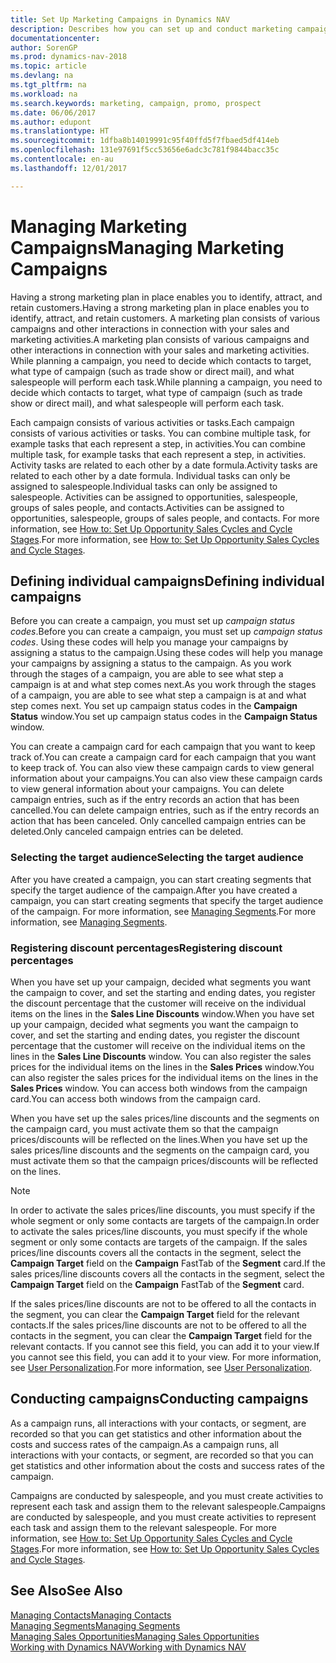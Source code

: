 ```yaml
---
title: Set Up Marketing Campaigns in Dynamics NAV
description: Describes how you can set up and conduct marketing campaigns in Dynamics NAV to help you identify and attract prospects and retain customers.
documentationcenter: 
author: SorenGP
ms.prod: dynamics-nav-2018
ms.topic: article
ms.devlang: na
ms.tgt_pltfrm: na
ms.workload: na
ms.search.keywords: marketing, campaign, promo, prospect
ms.date: 06/06/2017
ms.author: edupont
ms.translationtype: HT
ms.sourcegitcommit: 1dfba8b14019991c95f40ffd5f7fbaed5df414eb
ms.openlocfilehash: 131e97691f5cc53656e6adc3c781f9844bacc35c
ms.contentlocale: en-au
ms.lasthandoff: 12/01/2017

---
```

# <a name="managing-marketing-campaigns"></a><span data-ttu-id="df3b0-103">Managing Marketing Campaigns</span><span class="sxs-lookup"><span data-stu-id="df3b0-103">Managing Marketing Campaigns</span></span>
<span data-ttu-id="df3b0-104">Having a strong marketing plan in place enables you to identify, attract, and retain customers.</span><span class="sxs-lookup"><span data-stu-id="df3b0-104">Having a strong marketing plan in place enables you to identify, attract, and retain customers.</span></span> <span data-ttu-id="df3b0-105">A marketing plan consists of various campaigns and other interactions in connection with your sales and marketing activities.</span><span class="sxs-lookup"><span data-stu-id="df3b0-105">A marketing plan consists of various campaigns and other interactions in connection with your sales and marketing activities.</span></span> <span data-ttu-id="df3b0-106">While planning a campaign, you need to decide which contacts to target, what type of campaign (such as trade show or direct mail), and what salespeople will perform each task.</span><span class="sxs-lookup"><span data-stu-id="df3b0-106">While planning a campaign, you need to decide which contacts to target, what type of campaign (such as trade show or direct mail), and what salespeople will perform each task.</span></span>

<span data-ttu-id="df3b0-107">Each campaign consists of various activities or tasks.</span><span class="sxs-lookup"><span data-stu-id="df3b0-107">Each campaign consists of various activities or tasks.</span></span> <span data-ttu-id="df3b0-108">You can combine multiple task, for example tasks that each represent a step, in activities.</span><span class="sxs-lookup"><span data-stu-id="df3b0-108">You can combine multiple task, for example tasks that each represent a step, in activities.</span></span> <span data-ttu-id="df3b0-109">Activity tasks are related to each other by a date formula.</span><span class="sxs-lookup"><span data-stu-id="df3b0-109">Activity tasks are related to each other by a date formula.</span></span> <span data-ttu-id="df3b0-110">Individual tasks can only be assigned to salespeople.</span><span class="sxs-lookup"><span data-stu-id="df3b0-110">Individual tasks can only be assigned to salespeople.</span></span> <span data-ttu-id="df3b0-111">Activities can be assigned to opportunities, salespeople, groups of sales people, and contacts.</span><span class="sxs-lookup"><span data-stu-id="df3b0-111">Activities can be assigned to opportunities, salespeople, groups of sales people, and contacts.</span></span> <span data-ttu-id="df3b0-112">For more information, see [How to: Set Up Opportunity Sales Cycles and Cycle Stages](marketing-how-setup-opportunity-sales-cycles-stages.md).</span><span class="sxs-lookup"><span data-stu-id="df3b0-112">For more information, see [How to: Set Up Opportunity Sales Cycles and Cycle Stages](marketing-how-setup-opportunity-sales-cycles-stages.md).</span></span>

## <a name="defining-individual-campaigns"></a><span data-ttu-id="df3b0-113">Defining individual campaigns</span><span class="sxs-lookup"><span data-stu-id="df3b0-113">Defining individual campaigns</span></span>
<span data-ttu-id="df3b0-114">Before you can create a campaign, you must set up *campaign status codes*.</span><span class="sxs-lookup"><span data-stu-id="df3b0-114">Before you can create a campaign, you must set up *campaign status codes*.</span></span> <span data-ttu-id="df3b0-115">Using these codes will help you manage your campaigns by assigning a status to the campaign.</span><span class="sxs-lookup"><span data-stu-id="df3b0-115">Using these codes will help you manage your campaigns by assigning a status to the campaign.</span></span> <span data-ttu-id="df3b0-116">As you work through the stages of a campaign, you are able to see what step a campaign is at and what step comes next.</span><span class="sxs-lookup"><span data-stu-id="df3b0-116">As you work through the stages of a campaign, you are able to see what step a campaign is at and what step comes next.</span></span> <span data-ttu-id="df3b0-117">You set up campaign status codes in the **Campaign Status** window.</span><span class="sxs-lookup"><span data-stu-id="df3b0-117">You set up campaign status codes in the **Campaign Status** window.</span></span>

<span data-ttu-id="df3b0-118">You can create a campaign card for each campaign that you want to keep track of.</span><span class="sxs-lookup"><span data-stu-id="df3b0-118">You can create a campaign card for each campaign that you want to keep track of.</span></span> <span data-ttu-id="df3b0-119">You can also view these campaign cards to view general information about your campaigns.</span><span class="sxs-lookup"><span data-stu-id="df3b0-119">You can also view these campaign cards to view general information about your campaigns.</span></span>
<span data-ttu-id="df3b0-120">You can delete campaign entries, such as if the entry records an action that has been cancelled.</span><span class="sxs-lookup"><span data-stu-id="df3b0-120">You can delete campaign entries, such as if the entry records an action that has been canceled.</span></span> <span data-ttu-id="df3b0-121">Only cancelled campaign entries can be deleted.</span><span class="sxs-lookup"><span data-stu-id="df3b0-121">Only canceled campaign entries can be deleted.</span></span>

### <a name="selecting-the-target-audience"></a><span data-ttu-id="df3b0-122">Selecting the target audience</span><span class="sxs-lookup"><span data-stu-id="df3b0-122">Selecting the target audience</span></span>
<span data-ttu-id="df3b0-123">After you have created a campaign, you can start creating segments that specify the target audience of the campaign.</span><span class="sxs-lookup"><span data-stu-id="df3b0-123">After you have created a campaign, you can start creating segments that specify the target audience of the campaign.</span></span> <span data-ttu-id="df3b0-124">For more information, see [Managing Segments](marketing-segments.md).</span><span class="sxs-lookup"><span data-stu-id="df3b0-124">For more information, see [Managing Segments](marketing-segments.md).</span></span>

### <a name="registering-discount-percentages"></a><span data-ttu-id="df3b0-125">Registering discount percentages</span><span class="sxs-lookup"><span data-stu-id="df3b0-125">Registering discount percentages</span></span>
<span data-ttu-id="df3b0-126">When you have set up your campaign, decided what segments you want the campaign to cover, and set the starting and ending dates, you register the discount percentage that the customer will receive on the individual items on the lines in the **Sales Line Discounts** window.</span><span class="sxs-lookup"><span data-stu-id="df3b0-126">When you have set up your campaign, decided what segments you want the campaign to cover, and set the starting and ending dates, you register the discount percentage that the customer will receive on the individual items on the lines in the **Sales Line Discounts** window.</span></span> <span data-ttu-id="df3b0-127">You can also register the sales prices for the individual items on the lines in the **Sales Prices** window.</span><span class="sxs-lookup"><span data-stu-id="df3b0-127">You can also register the sales prices for the individual items on the lines in the **Sales Prices** window.</span></span> <span data-ttu-id="df3b0-128">You can access both windows from the campaign card.</span><span class="sxs-lookup"><span data-stu-id="df3b0-128">You can access both windows from the campaign card.</span></span>

 <span data-ttu-id="df3b0-129">When you have set up the sales prices/line discounts and the segments on the campaign card, you must activate them so that the campaign prices/discounts will be reflected on the lines.</span><span class="sxs-lookup"><span data-stu-id="df3b0-129">When you have set up the sales prices/line discounts and the segments on the campaign card, you must activate them so that the campaign prices/discounts will be reflected on the lines.</span></span>

> [!NOTE]  
>   <span data-ttu-id="df3b0-130">In order to activate the sales prices/line discounts, you must specify if the whole segment or only some contacts are targets of the campaign.</span><span class="sxs-lookup"><span data-stu-id="df3b0-130">In order to activate the sales prices/line discounts, you must specify if the whole segment or only some contacts are targets of the campaign.</span></span> <span data-ttu-id="df3b0-131">If the sales prices/line discounts covers all the contacts in the segment, select the **Campaign Target** field on the **Campaign** FastTab of the **Segment** card.</span><span class="sxs-lookup"><span data-stu-id="df3b0-131">If the sales prices/line discounts covers all the contacts in the segment, select the **Campaign Target** field on the **Campaign** FastTab of the **Segment** card.</span></span>

<span data-ttu-id="df3b0-132">If the sales prices/line discounts are not to be offered to all the contacts in the segment, you can clear the **Campaign Target** field for the relevant contacts.</span><span class="sxs-lookup"><span data-stu-id="df3b0-132">If the sales prices/line discounts are not to be offered to all the contacts in the segment, you can clear the **Campaign Target** field for the relevant contacts.</span></span> <span data-ttu-id="df3b0-133">If you cannot see this field, you can add it to your view.</span><span class="sxs-lookup"><span data-stu-id="df3b0-133">If you cannot see this field, you can add it to your view.</span></span> <span data-ttu-id="df3b0-134">For more information, see [User Personalization](ui-user-personalization.md).</span><span class="sxs-lookup"><span data-stu-id="df3b0-134">For more information, see [User Personalization](ui-user-personalization.md).</span></span>

## <a name="conducting-campaigns"></a><span data-ttu-id="df3b0-135">Conducting campaigns</span><span class="sxs-lookup"><span data-stu-id="df3b0-135">Conducting campaigns</span></span>
<span data-ttu-id="df3b0-136">As a campaign runs, all interactions with your contacts, or segment, are recorded so that you can get statistics and other information about the costs and success rates of the campaign.</span><span class="sxs-lookup"><span data-stu-id="df3b0-136">As a campaign runs, all interactions with your contacts, or segment, are recorded so that you can get statistics and other information about the costs and success rates of the campaign.</span></span>

<span data-ttu-id="df3b0-137">Campaigns are conducted by salespeople, and you must create activities to represent each task and assign them to the relevant salespeople.</span><span class="sxs-lookup"><span data-stu-id="df3b0-137">Campaigns are conducted by salespeople, and you must create activities to represent each task and assign them to the relevant salespeople.</span></span> <span data-ttu-id="df3b0-138">For more information, see [How to: Set Up Opportunity Sales Cycles and Cycle Stages](marketing-how-setup-opportunity-sales-cycles-stages.md).</span><span class="sxs-lookup"><span data-stu-id="df3b0-138">For more information, see [How to: Set Up Opportunity Sales Cycles and Cycle Stages](marketing-how-setup-opportunity-sales-cycles-stages.md).</span></span>

## <a name="see-also"></a><span data-ttu-id="df3b0-139">See Also</span><span class="sxs-lookup"><span data-stu-id="df3b0-139">See Also</span></span>
[<span data-ttu-id="df3b0-140">Managing Contacts</span><span class="sxs-lookup"><span data-stu-id="df3b0-140">Managing Contacts</span></span>](marketing-contacts.md)  
[<span data-ttu-id="df3b0-141">Managing Segments</span><span class="sxs-lookup"><span data-stu-id="df3b0-141">Managing Segments</span></span>](marketing-segments.md)  
[<span data-ttu-id="df3b0-142">Managing Sales Opportunities</span><span class="sxs-lookup"><span data-stu-id="df3b0-142">Managing Sales Opportunities</span></span>](marketing-manage-sales-opportunities.md)  
[<span data-ttu-id="df3b0-143">Working with Dynamics NAV</span><span class="sxs-lookup"><span data-stu-id="df3b0-143">Working with Dynamics NAV</span></span>](ui-work-product.md)  

